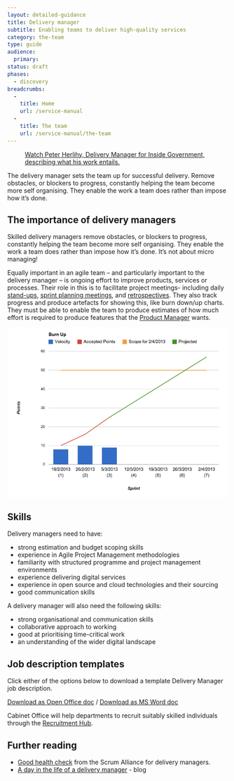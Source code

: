 ```yaml
---
layout: detailed-guidance
title: Delivery manager
subtitle: Enabling teams to deliver high-quality services
category: the-team
type: guide
audience:
  primary:
status: draft
phases:
  - discovery
breadcrumbs:
  -
    title: Home
    url: /service-manual
  -
    title: The team
    url: /service-manual/the-team
---
```


<figure class="media-player-wrapper video"><a href="https://www.youtube.com/watch?v=ipHEn97mws4">Watch Peter Herlihy, Delivery Manager for Inside Government, describing what his work entails.</a></figure>

The delivery manager sets the team up for successful delivery. Remove obstacles, or blockers to progress, constantly helping the team become more self organising. They enable the work a team does rather than impose how it’s done.

## The importance of delivery managers

Skilled delivery managers remove obstacles, or blockers to progress, constantly helping the team become more self organising. They enable the work a team does rather than impose how it’s done. It’s not about micro managing!

Equally important in an agile team – and particularly important to the delivery manager – is ongoing effort to improve products, services or processes. Their role in this is to facilitate project meetings- including daily [stand-ups](/service-manual/agile/features-of-agile.html), [sprint planning meetings](/service-manual/agile/features-of-agile.html), and [retrospectives](/service-manual/agile/running-retrospectives.html). They also track progress and produce artefacts for showing this, like burn down/up charts. They must be able to enable the team to produce estimates of how much effort is required to produce features that the [Product Manager](/service-manual/the-team/service-manager.html) wants.

![example burn-up chart](/service-manual/the-team/burn-up.png)

## Skills

Delivery managers need to have:

* strong estimation and budget scoping skills
* experience in Agile Project Management methodologies
* familiarity with structured programme and project management environments
* experience delivering digital services
* experience in open source and cloud technologies and their sourcing
* good communication skills

A delivery manager will also need the following skills:

* strong organisational and communication skills
* collaborative approach to working
* good at prioritising time-critical work
* an understanding of the wider digital landscape

## Job description templates

Click either of the options below to download a template Delivery Manager job description. 

[Download as Open Office doc](/service-manual/the-team/recruitment/DeliveryManager-generic.odt) / [Download as MS Word doc](/service-manual/the-team/recruitment/DeliveryManager-generic.docx) 

Cabinet Office will help departments to recruit suitably skilled individuals through the [Recruitment Hub](/service-manual/the-team/recruitment/hub.html).

## Further reading
* [Good health check](http://www.scrumalliance.org/articles/103-the-managers-role-in-agile) from the Scrum Alliance for delivery managers.
* [A day in the life of a delivery manager](https://gds.blog.gov.uk/2012/12/12/a-day-in-the-life-of-a-delivery-manager/) - blog
